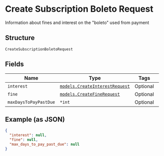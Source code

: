 
# Create Subscription Boleto Request

Information about fines and interest on the "boleto" used from payment

## Structure

`CreateSubscriptionBoletoRequest`

## Fields

| Name | Type | Tags | Description |
|  --- | --- | --- | --- |
| `interest` | [`models.CreateInterestRequest`](../../doc/models/create-interest-request.md) | Optional | - |
| `fine` | [`models.CreateFineRequest`](../../doc/models/create-fine-request.md) | Optional | - |
| `maxDaysToPayPastDue` | `*int` | Optional | - |

## Example (as JSON)

```json
{
  "interest": null,
  "fine": null,
  "max_days_to_pay_past_due": null
}
```

